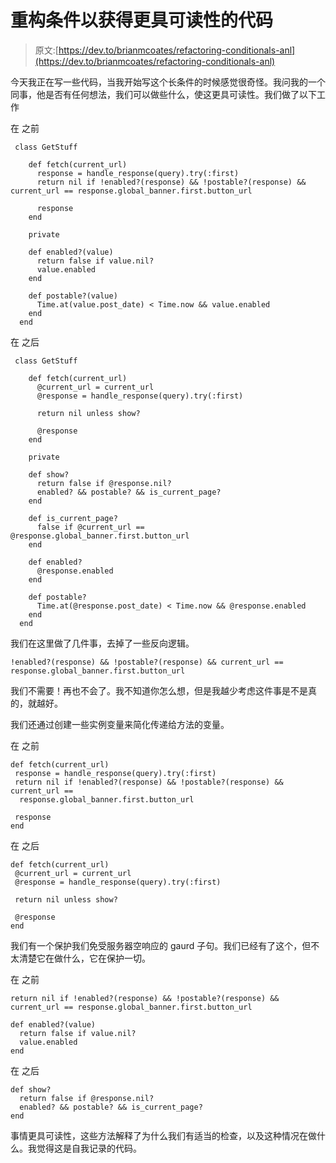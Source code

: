 # 重构条件以获得更具可读性的代码

> 原文:[https://dev.to/brianmcoates/refactoring-conditionals-anl](https://dev.to/brianmcoates/refactoring-conditionals-anl)

今天我正在写一些代码，当我开始写这个长条件的时候感觉很奇怪。我问我的一个同事，他是否有任何想法，我们可以做些什么，使这更具可读性。我们做了以下工作

在
之前

```
 class GetStuff

    def fetch(current_url)
      response = handle_response(query).try(:first)
      return nil if !enabled?(response) && !postable?(response) && current_url == response.global_banner.first.button_url

      response
    end

    private

    def enabled?(value)
      return false if value.nil?
      value.enabled
    end

    def postable?(value)
      Time.at(value.post_date) < Time.now && value.enabled
    end
  end 
```

在
之后

```
 class GetStuff

    def fetch(current_url)
      @current_url = current_url
      @response = handle_response(query).try(:first)

      return nil unless show?

      @response
    end

    private

    def show?
      return false if @response.nil?
      enabled? && postable? && is_current_page?
    end

    def is_current_page?
      false if @current_url == @response.global_banner.first.button_url
    end

    def enabled?
      @response.enabled
    end

    def postable?
      Time.at(@response.post_date) < Time.now && @response.enabled
    end
  end 
```

我们在这里做了几件事，去掉了一些反向逻辑。

```
!enabled?(response) && !postable?(response) && current_url == response.global_banner.first.button_url 
```

我们不需要！再也不会了。我不知道你怎么想，但是我越少考虑这件事是不是真的，就越好。

我们还通过创建一些实例变量来简化传递给方法的变量。

在
之前

```
def fetch(current_url)
 response = handle_response(query).try(:first)
 return nil if !enabled?(response) && !postable?(response) && current_url == 
  response.global_banner.first.button_url

 response
end 
```

在
之后

```
def fetch(current_url)
 @current_url = current_url
 @response = handle_response(query).try(:first)

 return nil unless show?

 @response
end 
```

我们有一个保护我们免受服务器空响应的 gaurd 子句。我们已经有了这个，但不太清楚它在做什么，它在保护一切。

在
之前

```
return nil if !enabled?(response) && !postable?(response) && current_url == response.global_banner.first.button_url

def enabled?(value)
  return false if value.nil?
  value.enabled
end 
```

在
之后

```
def show?
  return false if @response.nil?
  enabled? && postable? && is_current_page?
end 
```

事情更具可读性，这些方法解释了为什么我们有适当的检查，以及这种情况在做什么。我觉得这是自我记录的代码。